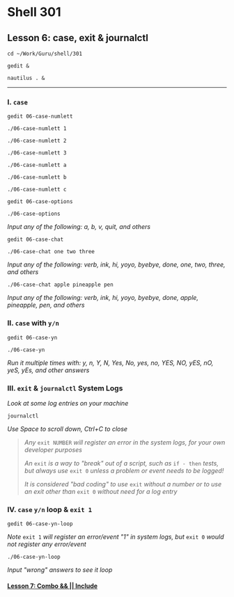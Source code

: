 # Shell 301
## Lesson 6: case, exit & journalctl

`cd ~/Work/Guru/shell/301`

`gedit &`

`nautilus . &`
___

### I. `case`

`gedit 06-case-numlett`

`./06-case-numlett 1`

`./06-case-numlett 2`

`./06-case-numlett 3`

`./06-case-numlett a`

`./06-case-numlett b`

`./06-case-numlett c`

`gedit 06-case-options`

`./06-case-options`

*Input any of the following: a, b, v, quit, and others*

`gedit 06-case-chat`

`./06-case-chat one two three`

*Input any of the following: verb, ink, hi, yoyo, byebye, done, one, two, three, and others*

`./06-case-chat apple pineapple pen`

*Input any of the following: verb, ink, hi, yoyo, byebye, done, apple, pineapple, pen, and others*

### II. `case` with `y/n`

`gedit 06-case-yn`

`./06-case-yn`

*Run it multiple times with: y, n, Y, N, Yes, No, yes, no, YES, NO, yES, nO, yeS, yEs, and other answers*

### III. `exit` & `journalctl` System Logs

*Look at some log entries on your machine*

`journalctl`

*Use Space to scroll down, Ctrl+C to close*

> *Any* `exit NUMBER` *will register an error in the system logs, for your own developer purposes*
> 
> *An* `exit` *is a way to "break" out of a script, such as* `if - then` *tests, but always use* `exit 0` *unless a problem or event needs to be logged!*
> 
> *It is considered "bad coding" to use* `exit` *without a number or to use an exit other than* `exit 0` *without need for a log entry*

### IV. `case` `y/n` loop & `exit 1`

`gedit 06-case-yn-loop`

*Note* `exit 1` *will register an error/event "1" in system logs, but* `exit 0` *would not register any error/event*

`./06-case-yn-loop`

*Input "wrong" answers to see it loop*

#### [Lesson 7: Combo && || Include](https://github.com/inkVerb/guru/blob/master/301-shell/Lesson-07.md)
